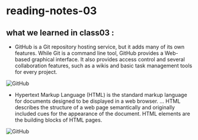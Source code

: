 # reading-notes-03

## what we learned in class03 : 

* GitHub is a Git repository hosting service, but it adds many of its own features. While Git is a command line tool, GitHub provides a Web-based graphical interface. It also provides access control and several collaboration features, such as a wikis and basic task management tools for every project.

![GitHub](https://miro.medium.com/max/719/1*WaaXnUvhvrswhBJSw4YTuQ.png)

* Hypertext Markup Language (HTML) is the standard markup language for documents designed to be displayed in a web browser. ... HTML describes the structure of a web page semantically and originally included cues for the appearance of the document. HTML elements are the building blocks of HTML pages.


![GitHub](https://static.arageek.com/wp-content/uploads/2018/12/html-e1544564368935.jpg)

